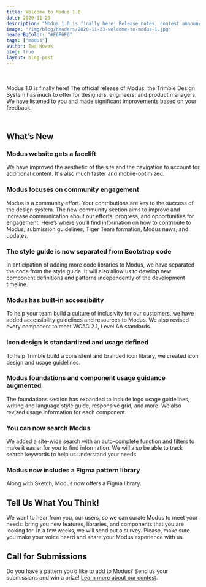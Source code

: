 ```yaml
---
title: Welcome to Modus 1.0
date: 2020-11-23
description: "Modus 1.0 is finally here! Release notes, contest announcement, updates, and more. See what's new."
image: "/img/blog/headers/2020-11-23-welcome-to-modus-1.jpg"
headerBgColor: "#F6F6F6"
tags: ["modus"]
author: Ewa Nowak
blog: true
layout: blog-post
---
```


<style>
#whats-new {padding-top: 25px;}
</style>
<br><br>
Modus 1.0 is finally here! The official release of Modus, the Trimble Design System has much to offer for designers, engineers, and product managers. We have listened to you and made significant improvements based on your feedback.

## What’s New

### Modus website gets a facelift

We have improved the aesthetic of the site and the navigation to account for additional content. It's also much faster and mobile-optimized.

### Modus focuses on community engagement

Modus is a community effort. Your contributions are key to the success of the design system. The new community section aims to improve and increase communication about our efforts, progress, and opportunities for engagement. Here’s where you’ll find information on how to contribute to Modus, submission guidelines, Tiger Team formation, Modus news, and updates.

### The style guide is now separated from Bootstrap code

In anticipation of adding more code libraries to Modus, we have separated the code from the style guide. It will also allow us to develop new component definitions and patterns independently of the development timeline.

### Modus has built-in accessibility

To help your team build a culture of inclusivity for our customers, we have added accessibility guidelines and resources to Modus. We also revised every component to meet WCAG 2.1, Level AA standards.

### Icon design is standardized and usage defined

To help Trimble build a consistent and branded icon library, we created icon design and usage guidelines.

### Modus foundations and component usage guidance augmented

The foundations section has expanded to include logo usage guidelines, writing and language style guide, responsive grid, and more. We also revised usage information for each component.

### You can now search Modus

We added a site-wide search with an auto-complete function and filters to make it easier for you to find information. We will also be able to track search keywords to help us understand your needs.

### Modus now includes a Figma pattern library

Along with Sketch, Modus now offers a Figma library.

## Tell Us What You Think!

We want to hear from you, our users, so we can curate Modus to meet your needs: bring you new features, libraries, and components that you are looking for. In a few weeks, we will send out a survey. Please, make sure you make your voice heard and share your Modus experience with us.

## Call for Submissions

Do you have a pattern you’d like to add to Modus? Send us your submissions and win a prize! [Learn more about our contest](/news/2020-11-20-call-for-submissions/).
